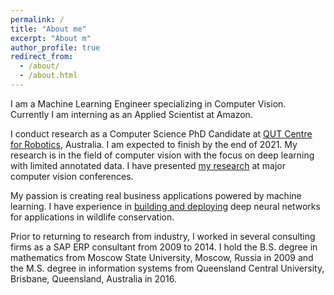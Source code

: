 ```yaml
---
permalink: /
title: "About me"
excerpt: "About m"
author_profile: true
redirect_from: 
  - /about/
  - /about.html
---
```


I am a Machine Learning Engineer specializing in Computer Vision. Currently I am interning as an Applied Scientist at Amazon. 

I conduct research as a Computer Science PhD Candidate at [QUT Centre for Robotics](https://research.qut.edu.au/qcr/), Australia. I am expected to finish by the end of 2021. My research is in the field of computer vision with the focus on deep learning with limited annotated data. I have presented [my research](https://olgamoskvyak.github.io/publications/) at major computer vision conferences.

My passion is creating real business applications powered by machine learning. I have experience in [building and deploying](https://olgamoskvyak.github.io/portfolio/02-reid/) deep neural networks for applications in wildlife conservation.  

Prior to returning to research from industry, I worked in several consulting firms as a SAP ERP consultant from 2009 to 2014. I hold the B.S. degree in mathematics from Moscow State University, Moscow, Russia in 2009 and the M.S. degree in information systems from Queensland Central University, Brisbane, Queensland, Australia in 2016. 
